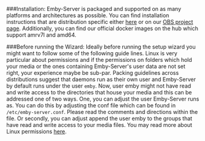 ###Installation:
Emby-Server is packaged and supported on as many platforms and architectures as possible. You can find installation instructions that are distribution specific either [here](./Installation) or on our [OBS project page](https://software.opensuse.org/download.html?project=home%3Aemby&package=emby-server). Additionally, you can find our official docker images on the hub which support amrv7l and amd64.

###Before running the Wizard:
Ideally before running the setup wizard you might want to follow some of the following guide lines. Linux is very particular about permissions and if the permissions on folders which hold your media or the ones containing Emby-Server's user data are not set right, your experience maybe be sub-par. Packing guidelines across distributions suggest that daemons run as their own user and Emby-Server by default runs under the user `emby`. Now, user emby might not have read and write access to the directories that house your media and this can be addressed one of two ways. One, you can adjust the user Emby-Server runs as. You can do this by adjusting the conf file which can be found in `/etc/emby-server.conf`. Please read the comments and directions within the file. Or secondly, you can adjust append the user emby to the groups that have read and write access to your media files. You may read more about Linux permissions [here](https://www.digitalocean.com/community/tutorials/an-introduction-to-linux-permissions).
